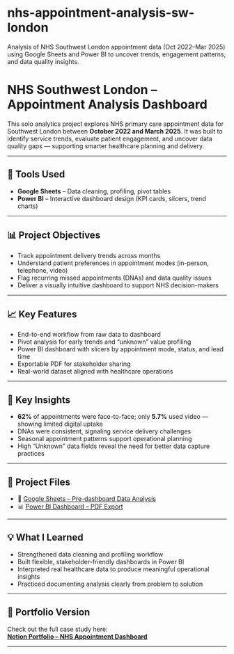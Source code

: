 # nhs-appointment-analysis-sw-london
Analysis of NHS Southwest London appointment data (Oct 2022–Mar 2025) using Google Sheets and Power BI to uncover trends, engagement patterns, and data quality insights.
# NHS Southwest London – Appointment Analysis Dashboard

This solo analytics project explores NHS primary care appointment data for Southwest London between **October 2022 and March 2025**. It was built to identify service trends, evaluate patient engagement, and uncover data quality gaps — supporting smarter healthcare planning and delivery.

---

## 🔧 Tools Used
- **Google Sheets** – Data cleaning, profiling, pivot tables
- **Power BI** – Interactive dashboard design (KPI cards, slicers, trend charts)

---

## 📊 Project Objectives
- Track appointment delivery trends across months
- Understand patient preferences in appointment modes (in-person, telephone, video)
- Flag recurring missed appointments (DNAs) and data quality issues
- Deliver a visually intuitive dashboard to support NHS decision-makers

---

## 📈 Key Features
- End-to-end workflow from raw data to dashboard
- Pivot analysis for early trends and “unknown” value profiling
- Power BI dashboard with slicers by appointment mode, status, and lead time
- Exportable PDF for stakeholder sharing
- Real-world dataset aligned with healthcare operations

---

## 📌 Key Insights
- **62%** of appointments were face-to-face; only **5.7%** used video — showing limited digital uptake
- DNAs were consistent, signaling service delivery challenges
- Seasonal appointment patterns support operational planning
- High “Unknown” data fields reveal the need for better data capture practices

---

## 📁 Project Files
- 📄 [Google Sheets – Pre-dashboard Data Analysis](https://docs.google.com/spreadsheets/d/1WDZUoWF6UaXRq5dx8UNqLRW2f6EKtJperGFffDSA4eY)
- 📊 [Power BI Dashboard – PDF Export](https://drive.google.com/file/d/1X2_HGAAmXz-x6oUH1TCvRiq1bwvdtH2F/view?usp=sharing)

---

## 💡 What I Learned
- Strengthened data cleaning and profiling workflow  
- Built flexible, stakeholder-friendly dashboards in Power BI  
- Interpreted real healthcare data to produce meaningful operational insights  
- Practiced documenting analysis clearly from problem to solution

---

## 🔗 Portfolio Version
Check out the full case study here:  
**[Notion Portfolio – NHS Appointment Dashboard](https://www.notion.so/Favour-Vincent-Data-Analyst-Portfolio-1a07650399aa80c48419f271fa661c18)**

---
